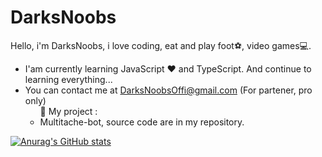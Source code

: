 <h1>DarksNoobs</h1>
Hello, i'm DarksNoobs, i love coding, eat and play foot⚽, video games💻. 

* I'am currently learning JavaScript :heart: and TypeScript. And continue to learning everything...
* You can contact me at DarksNoobsOffi@gmail.com (For partener, pro only)
  <ul>
    💼 My project :
    <li>Multitache-bot, source code are in my repository.</li>
  </ul>
[![Anurag's GitHub stats](https://github-readme-stats.vercel.app/api?username=DarksNoobsDev&theme=gruvbox)](https://github.com/DarksNoobsDev/github-readme-stats)
